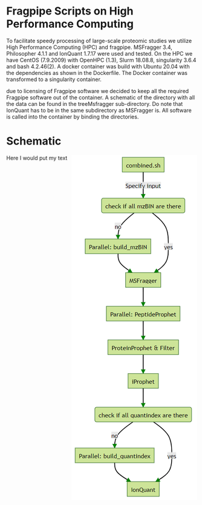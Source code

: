 # Fragpipe Scripts on High Performance Computing

To facilitate speedy processing of large-scale proteomic studies we utilize High Performance Computing (HPC) and fragpipe. MSFragger 3.4, Philosopher 4.1.1 and IonQuant 1.7.17 were used and tested. On the HPC we have CentOS (7.9.2009) with OpenHPC (1.3), Slurm 18.08.8, singularity 3.6.4 and bash 4.2.46(2). A docker container was build with Ubuntu 20.04 with the dependencies as shown in the Dockerfile. The Docker container was transformed to a singularity container.

due to licensing of Fragpipe software we decided to keep all the required Fragpipe software out of the container. A schematic of the directory with all the data can be found in the treeMsfragger sub-directory. Do note that IonQuant has to be in the same subdirectory as MSFragger is. All software is called into the container by binding the directories.

# Schematic

<img align="right" src="Images/ScriptHPCFragpipe.png">

Here I would put my text